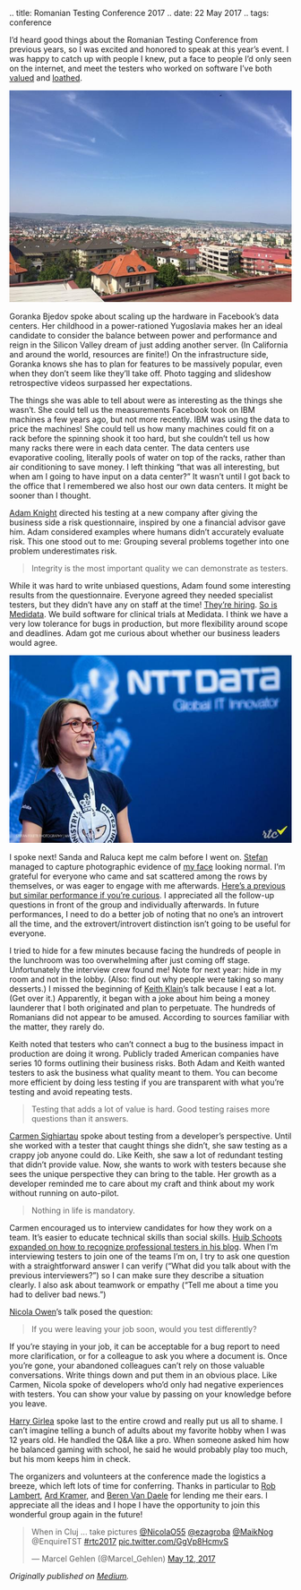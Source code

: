 .. title: Romanian Testing Conference 2017
.. date: 22 May 2017
.. tags: conference

<p name="f772" id="f772" class="graf graf--p graf-after--h3">I’d heard good things about the Romanian Testing Conference from previous years, so I was excited and honored to speak at this year’s event. I was happy to catch up with people I knew, put a face to people I’d only seen on the internet, and meet the testers who worked on software I’ve both <a href="http://www.ns.nl/" data-href="http://www.ns.nl/" class="markup--anchor markup--p-anchor" rel="noopener" target="_blank">valued</a> and <a href="http://www.adobe.com/marketing-cloud/experience-manager.html" data-href="http://www.adobe.com/marketing-cloud/experience-manager.html" class="markup--anchor markup--p-anchor" rel="noopener" target="_blank">loathed</a>.</p>

![](/images/posts/2017/cluj.jpeg "View from my hotel room in Cluj.")

<p name="892b" id="892b" class="graf graf--p graf-after--figure">Goranka Bjedov spoke about scaling up the hardware in Facebook’s data centers. Her childhood in a power-rationed Yugoslavia makes her an ideal candidate to consider the balance between power and performance and reign in the Silicon Valley dream of just adding another server. (In California and around the world, resources are finite!) On the infrastructure side, Goranka knows she has to plan for features to be massively popular, even when they don’t seem like they’ll take off. Photo tagging and slideshow retrospective videos surpassed her expectations.</p><p name="56ce" id="56ce" class="graf graf--p graf-after--p">The things she was able to tell about were as interesting as the things she wasn’t. She could tell us the measurements Facebook took on IBM machines a few years ago, but not more recently. IBM was using the data to price the machines! She could tell us how many machines could fit on a rack before the spinning shook it too hard, but she couldn’t tell us how many racks there were in each data center. The data centers use evaporative cooling, literally pools of water on top of the racks, rather than air conditioning to save money. I left thinking “that was all interesting, but when am I going to have input on a data center?” It wasn’t until I got back to the office that I remembered we also host our own data centers. It might be sooner than I thought.</p><p name="775d" id="775d" class="graf graf--p graf-after--p"><a href="https://twitter.com/adampknight" data-href="https://twitter.com/adampknight" class="markup--anchor markup--p-anchor" rel="noopener" target="_blank">Adam Knight</a> directed his testing at a new company after giving the business side a risk questionnaire, inspired by one a financial advisor gave him. Adam considered examples where humans didn’t accurately evaluate risk. This one stood out to me: Grouping several problems together into one problem underestimates risk.</p><blockquote name="ed19" id="ed19" class="graf graf--blockquote graf-after--p">Integrity is the most important quality we can demonstrate as testers.</blockquote><p name="5890" id="5890" class="graf graf--p graf-after--blockquote">While it was hard to write unbiased questions, Adam found some interesting results from the questionnaire. Everyone agreed they needed specialist testers, but they didn’t have any on staff at the time! <a href="https://www.riveragency.com/" data-href="https://www.riveragency.com/" class="markup--anchor markup--p-anchor" rel="noopener" target="_blank">They’re hiring</a>. <a href="https://www.mdsol.com/en/careers" data-href="https://www.mdsol.com/en/careers" class="markup--anchor markup--p-anchor" rel="noopener" target="_blank">So is Medidata</a>. We build software for clinical trials at Medidata. I think we have a very low tolerance for bugs in production, but more flexibility around scope and deadlines. Adam got me curious about whether our business leaders would agree.</p>

![](/images/posts/2017/relaxed.jpeg "Someone described me as 'relaxed' here.")

<p name="8fd6" id="8fd6" class="graf graf--p graf-after--figure">I spoke next! Sanda and Raluca kept me calm before I went on. <a href="https://www.stefanfekete.com/" data-href="https://www.stefanfekete.com/" class="markup--anchor markup--p-anchor" rel="noopener" target="_blank">Stefan</a> managed to capture photographic evidence of <a href="https://medium.com/@ezagroba" data-href="https://medium.com/@ezagroba" class="markup--anchor markup--p-anchor" target="_blank">my face</a> looking normal. I’m grateful for everyone who came and sat scattered among the rows by themselves, or was eager to engage with me afterwards. <a href="https://dojo.ministryoftesting.com/lessons/succeeding-as-an-introvert-elizabeth-zagroba" data-href="https://dojo.ministryoftesting.com/lessons/succeeding-as-an-introvert-elizabeth-zagroba" class="markup--anchor markup--p-anchor" rel="noopener" target="_blank">Here’s a previous but similar performance if you’re curious</a>. I appreciated all the follow-up questions in front of the group and individually afterwards. In future performances, I need to do a better job of noting that no one’s an introvert all the time, and the extrovert/introvert distinction isn’t going to be useful for everyone.</p><p name="89fa" id="89fa" class="graf graf--p graf-after--p">I tried to hide for a few minutes because facing the hundreds of people in the lunchroom was too overwhelming after just coming off stage. Unfortunately the interview crew found me! Note for next year: hide in my room and not in the lobby. (Also: find out why people were taking so many desserts.) I missed the beginning of <a href="https://twitter.com/KeithKlain" data-href="https://twitter.com/KeithKlain" class="markup--anchor markup--p-anchor" rel="noopener" target="_blank">Keith Klain</a>’s talk because I eat a lot. (Get over it.) Apparently, it began with a joke about him being a money launderer that I both originated and plan to perpetuate. The hundreds of Romanians did not appear to be amused. According to sources familiar with the matter, they rarely do.</p><p name="86a1" id="86a1" class="graf graf--p graf-after--p">Keith noted that testers who can’t connect a bug to the business impact in production are doing it wrong. Publicly traded American companies have series 10 forms outlining their business risks. Both Adam and Keith wanted testers to ask the business what quality meant to them. You can become more efficient by doing less testing if you are transparent with what you’re testing and avoid repeating tests.</p><blockquote name="e3fa" id="e3fa" class="graf graf--blockquote graf-after--p">Testing that adds a lot of value is hard. Good testing raises more questions than it answers.</blockquote><p name="c398" id="c398" class="graf graf--p graf-after--blockquote"><a href="https://www.linkedin.com/in/carmen-sighiartau-a360236a/" data-href="https://www.linkedin.com/in/carmen-sighiartau-a360236a/" class="markup--anchor markup--p-anchor" rel="noopener" target="_blank">Carmen Sighiartau</a> spoke about testing from a developer’s perspective. Until she worked with a tester that caught things she didn’t, she saw testing as a crappy job anyone could do. Like Keith, she saw a lot of redundant testing that didn’t provide value. Now, she wants to work with testers because she sees the unique perspective they can bring to the table. Her growth as a developer reminded me to care about my craft and think about my work without running on auto-pilot.</p><blockquote name="956b" id="956b" class="graf graf--blockquote graf-after--p">Nothing in life is mandatory.</blockquote><p name="0e85" id="0e85" class="graf graf--p graf-after--blockquote">Carmen encouraged us to interview candidates for how they work on a team. It’s easier to educate technical skills than social skills. <a href="http://www.huibschoots.nl/wordpress/?p=1666" data-href="http://www.huibschoots.nl/wordpress/?p=1666" class="markup--anchor markup--p-anchor" rel="noopener" target="_blank">Huib Schoots expanded on how to recognize professional testers in his blog</a>. When I’m interviewing testers to join one of the teams I’m on, I try to ask one question with a straightforward answer I can verify (“What did you talk about with the previous interviewers?”) so I can make sure they describe a situation clearly. I also ask about teamwork or empathy (“Tell me about a time you had to deliver bad news.”)</p><p name="a20b" id="a20b" class="graf graf--p graf-after--p"><a href="https://twitter.com/NicolaO55" data-href="https://twitter.com/NicolaO55" class="markup--anchor markup--p-anchor" rel="noopener" target="_blank">Nicola Owen</a>’s talk posed the question:</p><blockquote name="2040" id="2040" class="graf graf--blockquote graf-after--p">If you were leaving your job soon, would you test differently?</blockquote><p name="30ce" id="30ce" class="graf graf--p graf-after--blockquote">If you’re staying in your job, it can be acceptable for a bug report to need more clarification, or for a colleague to ask you where a document is. Once you’re gone, your abandoned colleagues can’t rely on those valuable conversations. Write things down and put them in an obvious place. Like Carmen, Nicola spoke of developers who’d only had negative experiences with testers. You can show your value by passing on your knowledge before you leave.</p><p name="7c09" id="7c09" class="graf graf--p graf-after--p"><a href="https://twitter.com/hargolas" data-href="https://twitter.com/hargolas" class="markup--anchor markup--p-anchor" rel="noopener" target="_blank">Harry Girlea</a> spoke last to the entire crowd and really put us all to shame. I can’t imagine telling a bunch of adults about my favorite hobby when I was 12 years old. He handled the Q&amp;A like a pro. When someone asked him how he balanced gaming with school, he said he would probably play too much, but his mom keeps him in check.</p><p name="a298" id="a298" class="graf graf--p graf-after--p">The organizers and volunteers at the conference made the logistics a breeze, which left lots of time for conferring. Thanks in particular to <a href="https://twitter.com/Rob_Lambert" data-href="https://twitter.com/Rob_Lambert" class="markup--anchor markup--p-anchor" rel="noopener" target="_blank">Rob Lambert</a>, <a href="https://twitter.com/ard_kramer" data-href="https://twitter.com/ard_kramer" class="markup--anchor markup--p-anchor" rel="noopener" target="_blank">Ard Kramer</a>, and <a href="https://twitter.com/EnquireTST" data-href="https://twitter.com/EnquireTST" class="markup--anchor markup--p-anchor" rel="noopener" target="_blank">Beren Van Daele</a> for lending me their ears. I appreciate all the ideas and I hope I have the opportunity to join this wonderful group again in the future!</p>

<blockquote class="twitter-tweet"><p lang="en" dir="ltr">When in Cluj ... take pictures <a href="https://twitter.com/NicolaO55?ref_src=twsrc%5Etfw">@NicolaO55</a> <a href="https://twitter.com/ezagroba?ref_src=twsrc%5Etfw">@ezagroba</a> <a href="https://twitter.com/MaikNog?ref_src=twsrc%5Etfw">@MaikNog</a> @EnquireTST <a href="https://twitter.com/hashtag/rtc2017?src=hash&amp;ref_src=twsrc%5Etfw">#rtc2017</a> <a href="https://t.co/GgVp8HcmvS">pic.twitter.com/GgVp8HcmvS</a></p>&mdash; Marcel Gehlen (@Marcel_Gehlen) <a href="https://twitter.com/Marcel_Gehlen/status/863094250736685057?ref_src=twsrc%5Etfw">May 12, 2017</a></blockquote> <script async src="https://platform.twitter.com/widgets.js" charset="utf-8"></script>

</div></div></section>
</section>

*Originally published on [Medium](https://medium.com/@ezagroba/romanian-testing-conference-2017-ec768d64167e).*
